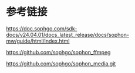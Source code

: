 # 参考链接

https://doc.sophgo.com/sdk-docs/v24.04.01/docs_latest_release/docs/sophon-mw/guide/html/index.html

https://github.com/sophgo/sophon_ffmpeg

https://github.com/sophgo/sophon_media.git

